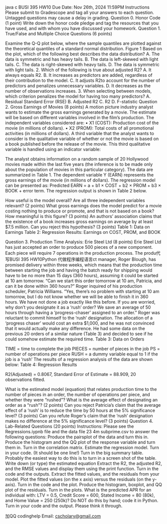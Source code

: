 java c BUSI 395 HW10 Due Date: Nov 26th, 2024 11:59PM Instructions Please submit to Gradescope and tag all your answers to each question. Untagged questions may cause a delay in grading. Question 0. Honor Code (1 point) Write down the honor code pledge and tag the resources that you have used, and with whom you have discussed your homework. Question 1. True/False and Multiple Choice Questions (6 points)

Examine the Q-Q plot below, where the sample quantiles are plotted against the theoretical quantiles of a standard normal distribution.
Figure 1 Based on the plot, which of the following best describes the data distribution? A. The data is symmetric and has heavy tails. B. The data is left-skewed with light tails. C. The data is right-skewed with heavy tails. D. The data is symmetric with light tails. 2. Which of the following is true about adjusted R2? A. It always equals R2. B. It increases as predictors are added, regardless of their contribution to the model. C. It adjusts R2to account for the number of predictors and penalizes unnecessary variables. D. It decreases as the number of observations increases. 3. When selecting between models, which criterion penalizes the model for having too many predictors? A. Residual Standard Error (RSE) B. Adjusted R2 C. R2 D. F-statistic Question 2. Gross Earnings of Movies (8 points) A motion picture industry analyst wants to estimate the gross earnings generated by a movie. The estimate will be based on different variables involved in the film’s production. The independent variables considered are: • X1 (COST): Production cost of the movie (in millions of dollars). • X2 (PROM): Total costs of all promotional activities (in millions of dollars). A third variable that the analyst wants to consider is the qualitative variable of whether or not the movie is based on a book published before the release of the movie. This third qualitative variable is handled using an indicator variable:

The analyst obtains information on a random sample of 20 Hollywood movies made within the last five years (the inference is to be made only about the population of movies in this particular category). The data are summarized in Table 1. The dependent variable Y (EARN) represents the gross earnings of the movie (in millions of dollars). The regression model can be presented as: Predicted EARN = a + b1 × COST + b2 × PROM + b3 × BOOK + error term. The regression output is shown in Table 2 below.

How useful is the model overall? Are all three independent variables relevant? (2 points)
What gross earnings does the model predict for a movie costing nothing to produce or promote, and that is not based on a book? How meaningful is this figure? (3 points)
An authors’ association claims that the existence of a book increases gross earnings on average by at least $7.5 million. Can you reject this hypothesis? (3 points) Table 1: Data on Earnings
Table 2: Regression Results: Earnings on COST, PROM, and BOOK

Question 3. Production Time Analysis: Erie Steel Ltd (8 points) Erie Steel Ltd has just accepted an order to produce 500 pieces of a new component. Each piece will require 7 operations in the production process. The produ代 写BUSI 395 HW10Python 代做程序编程语言ct manager, Roger Blough, has promised delivery within three weeks, which means that the production time between starting the job and having the batch ready for shipping would have to be no more than 15 days (360 hours), assuming it could be started at 10 am tomorrow. “Can we start this order tomorrow at 10 am, Patricia, and can it be done within 360 hours?” Roger inquired of his production scheduler, Patricia Williams. “Yes, there’s no problem with starting at 10 am tomorrow, but I do not know whether we will be able to finish it in 360 hours. We have not done a job exactly like this before. If you are worried, why don’t you designate it as a ‘rush’ order? We save an average of 50 hours through having a ‘progress-chaser’ assigned to an order.” Roger was reluctant to commit himself to the ‘rush’ designation. The allocation of a ‘progress chaser’ would cost an extra $1,000, and he was not convinced that it would actually make any difference. He had some data on the previous 20 orders of a similar nature (Table 3) and decided to see if he could somehow estimate the required time. Table 3: Data on Orders

TIME = time to complete the job PIECES = number of pieces in the job PS = number of operations per piece RUSH = a dummy variable equal to 1 if the job is a ‘rush’ The results of a regression analysis of the data are shown below: Table 4: Regression Results

R2(Adjusted) = 0.8067, Standard Error of Estimate = 88.909, 20 observations fitted.

What is the estimated model (equation) that relates production time to the number of pieces in an order, the number of operations per piece, and whether they were “rushed”? What is the average effect of designating an order as a “rush”? (2 points)
Can you reject Patricia’s claim that the average effect of a ‘rush’ is to reduce the time by 50 hours at the 5% significance level? (3 points)
Can you refute Roger’s claim that the ‘rush’ designation makes no difference at the 5% significance level? (3 points) Question 4. Lab-Related Questions (20 points) Instructions: Please see the Regressions.iypnb file and the data file 23 4m subprime.csv to answer the following questions:
Produce the pairsplot of the data and turn this in.
Produce the histogram and the QQ plot of the response variable and turn them in.
Turn in the correlation matrix.
Estimate the regression model. Turn in your code. (It should be one line!)
Turn in the big summary table. Probably the easiest way to do this is to turn in a screen shot of the table.
Write down (or type) the estimated equation
Extract the R2, the adjusted R2, and the RMSE values and display them using the print function. Turn in the code and the outputs.
Extract the fitted values, and the residuals from your model. Plot the fitted values (on the x axis) versus the residuals (on the y-axis). Turn in the code and the plot.
Produce the histogram, boxplot, and QQ plot of the residuals. Turn in the plots.
What is the predicted APR for an individual with: LTV = 0.5, Credit Score = 600, Stated Income = 80 (80k), and Home Value = 250 (250k)? Do NOT do this by hand; code it in Python. Turn in your code and the output. Please think it through.

   加QQ codinghelp Email: cscholary@gmail.com
